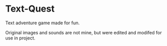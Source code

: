 # Text-Quest

Text adventure game made for fun.

Original images and sounds are not mine, but were edited and modifed for use in project.
